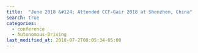 ```yaml
---
title:  "June 2018 &#124; Attended CCF-Gair 2018 at Shenzhen, China"
search: true
categories: 
  - conference
  - Autonomous-Driving
last_modified_at: 2018-07-2T08:05:34-05:00
---
```


